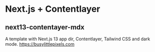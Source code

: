# Next.js + Contentlayer
## next13-contentayer-mdx

A template with Next.js 13 app dir, Contentlayer, Tailwind CSS and dark mode.
https://busylittlepixels.com



